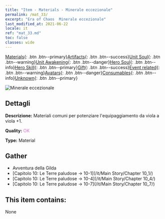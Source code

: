 ```yaml
---
title: "Item - Materials - Minerale eccezionale"
permalink: /mat_33/
excerpt: "Era of Chaos  Minerale eccezionale"
last_modified_at: 2021-06-22
locale: it
ref: "mat_33.md"
toc: false
classes: wide
---
```

 [Materials](/ItemsIT/){: .btn .btn--primary}[Artifacts](/ItemsIT/Artifacts/){: .btn .btn--success}[Unit Soul](/ItemsIT/UnitSoul/){: .btn .btn--warning}[Unit Awakening](/ItemsIT/UnitAwakening/){: .btn .btn--danger}[Hero Soul](/ItemsIT/HeroSoul/){: .btn .btn--info}[Hero Skill](/ItemsIT/HeroSkill/){: .btn .btn--primary}[Gift](/ItemsIT/Gift/){: .btn .btn--success}[Event related](/ItemsIT/Events/){: .btn .btn--warning}[Avatars](/ItemsIT/Avatars/){: .btn .btn--danger}[Consumables](/ItemsIT/Consumables/){: .btn .btn--info}[Unknown](/ItemsIT/Unknown/){: .btn .btn--primary}

 ![Minerale eccezionale](/images/t/i_cailiao_kuangshi2.png)

## Dettagli
 **Descrizione:** Materiali comuni per potenziare l'equipaggiamento da viola a viola +1.

 **Quality:** <span style="color: #DA70D6">OK</span>

 **Type:** Material

## Gather

*    Avventura della Gilda 
*    [Capitolo 10: Le Terre paludose -> 10-1](/it/Main Story/Chapter 10_1/) 
*    [Capitolo 10: Le Terre paludose -> 10-4](/it/Main Story/Chapter 10_4/) 
*    [Capitolo 10: Le Terre paludose -> 10-7](/it/Main Story/Chapter 10_7/) 

## This item contains:

  None

